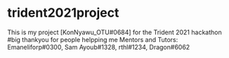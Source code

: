 # trident2021project
This is my project [KonNyawu_OTU#0684] for the Trident 2021 hackathon
#big thankyou for people helpping me
Mentors and Tutors: Emaneliforp#0300, Sam Ayoub#1328, rthl#1234, Dragon#6062
